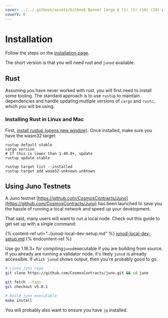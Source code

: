 ```yaml
---
cover: ../../.gitbook/assets/Gitbook Banner large 6 (1) (1) (10) (20).png
coverY: 0
---
```


# Installation

Follow the steps on the [installation page](../installation.md).

The short version is that you will need rust and `junod` available.

## Rust

Assuming you have never worked with rust, you will first need to install some tooling. The standard approach is to use `rustup` to maintain dependencies and handle updating multiple versions of `cargo` and `rustc`, which you will be using.

### Installing Rust in Linux and Mac

First, [install rustup (opens new window)](https://rustup.rs/). Once installed, make sure you have the wasm32 target:

```
rustup default stable
cargo version
# If this is lower than 1.49.0+, update
rustup update stable

rustup target list --installed
rustup target add wasm32-unknown-unknown
```

## Using Juno Testnets

A Juno testnet [https://github.com/CosmosContracts/Juno](https://github.com/CosmosContracts/Juno) has been launched to save you the hassle of running a local network and speed up your development.

That said, many users will want to run a local node. Check out this guide to get set up with a single command:

{% content-ref url="../junod-local-dev-setup.md" %}
[junod-local-dev-setup.md](../junod-local-dev-setup.md)
{% endcontent-ref %}

Use go 1.16.3+ for compiling`junod`executable if you are building from source. If you already are running a validator node, it's likely `junod` is already accessible. If `which junod` shows output, then you're probably good to go.

```bash
# clone juno repo
git clone https://github.com/CosmosContracts/juno.git && cd juno

git fetch --tags
git checkout v5.0.1

# build juno executable
make install
```

You will probably also want to ensure you have `jq` installed.
